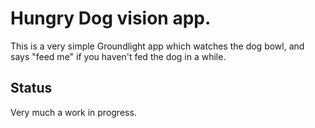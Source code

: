 # Hungry Dog vision app.

This is a very simple Groundlight app which watches the dog bowl, and says "feed me" if you haven't fed the dog in a while.

## Status

Very much a work in progress.


